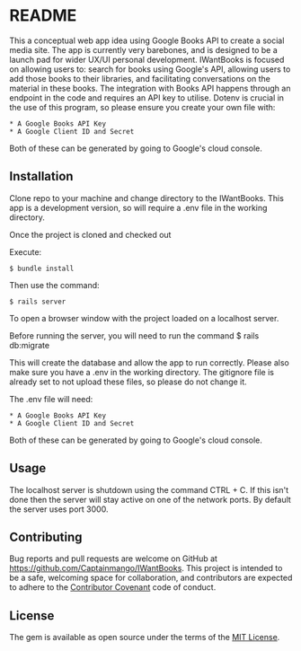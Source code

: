 # README

This a conceptual web app idea using Google Books API to create a social media site. The app is currently very barebones, and is designed to be a launch pad for wider UX/UI personal development. IWantBooks is focused on allowing users to: search for books using Google's API, allowing users to add those books to their libraries, and facilitating conversations on the material in these books. The integration with Books API happens through an endpoint in the code and requires an API key to utilise. Dotenv is crucial in the use of this program, so please ensure you create your own file with:

    * A Google Books API Key
    * A Google Client ID and Secret

Both of these can be generated by going to Google's cloud console.

## Installation

Clone repo to your machine and change directory to the IWantBooks. This app is a development version, so will require a .env file in the working directory.

Once the project is cloned and checked out

Execute:

    $ bundle install

Then use the command:

    $ rails server

To open a browser window with the project loaded on a localhost server.

Before running the server, you will need to run the command
    $ rails db:migrate

This will create the database and allow the app to run correctly. Please also make sure you have a .env in the working directory. The gitignore file is already set to not upload these files, so please do not change it.

The .env file will need:

    * A Google Books API Key
    * A Google Client ID and Secret

Both of these can be generated by going to Google's cloud console.

## Usage

The localhost server is shutdown using the command CTRL + C. If this isn't done then the server will stay active on one of the network ports. By default the server uses port 3000.

## Contributing

Bug reports and pull requests are welcome on GitHub at https://github.com/Captainmango/IWantBooks. This project is intended to be a safe, welcoming space for collaboration, and contributors are expected to adhere to the [Contributor Covenant](http://contributor-covenant.org) code of conduct.

## License

The gem is available as open source under the terms of the [MIT License](https://opensource.org/licenses/MIT).




